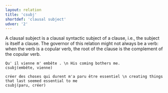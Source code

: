 ```yaml
---
layout: relation
title: 'csubj'
shortdef: 'clausal subject'
udver: '2'
---
```


A clausal subject is a clausal syntactic subject of a clause, i.e., the subject is itself a clause.
The governor of this relation might not always be a verb: when the verb is a copular verb, the root of the clause is the complement of the copular verb.

~~~ sdparse
Qu' il vienne m' embête . \n His coming bothers me.
csubj(embête, vienne)
~~~

~~~ sdparse
créer des choses qui durent m'a paru être essentiel \n creating things that last seemed essential to me
csubj(paru, créer)
~~~
<!-- Interlanguage links updated Čt lis 12 09:43:21 CET 2020 -->
